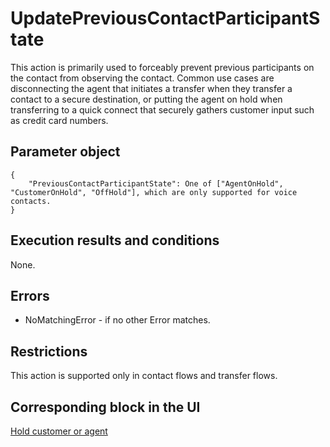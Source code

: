 # UpdatePreviousContactParticipantState<a name="contact-actions-updatepreviouscontactparticipantstate"></a>

This action is primarily used to forceably prevent previous participants on the contact from observing the contact\. Common use cases are disconnecting the agent that initiates a transfer when they transfer a contact to a secure destination, or putting the agent on hold when transferring to a quick connect that securely gathers customer input such as credit card numbers\. 

## Parameter object<a name="updatepreviouscontactparticipantstate-parameter"></a>

```
{
    "PreviousContactParticipantState": One of ["AgentOnHold", "CustomerOnHold", "OffHold"], which are only supported for voice contacts. 
}
```

## Execution results and conditions<a name="updatepreviouscontactparticipantstate-results"></a>

None\.

## Errors<a name="updatepreviouscontactparticipantstate-errors"></a>
+ NoMatchingError \- if no other Error matches\.

## Restrictions<a name="updatepreviouscontactparticipantstate-restrictions"></a>

This action is supported only in contact flows and transfer flows\. 

## Corresponding block in the UI<a name="updatepreviouscontactparticipantstate-ui"></a>

[Hold customer or agent](hold-customer-agent.md) 